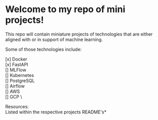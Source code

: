 # Welcome to my repo of mini projects!

 

This repo will contain miniature projects of technologies that are either aligned with or in support of machine learning. 

Some of those technologies include:

[x] Docker \
[x] FastAPI \
[] MLFlow \
[] Kubernetes \
[] PostgreSQL \
[] Airflow \
[] AWS \
[] GCP \ 


Resources: \
Listed within the respective projects README's*